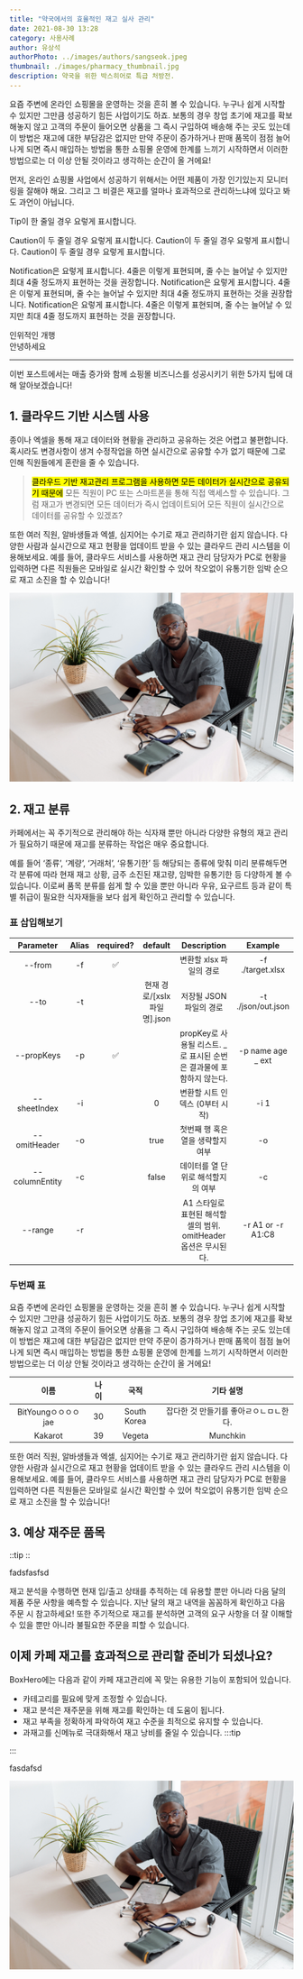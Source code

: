 ```yaml
---
title: "약국에서의 효율적인 재고 실사 관리"
date: 2021-08-30 13:28
category: 사용사례
author: 유상석
authorPhoto: ../images/authors/sangseok.jpeg
thumbnail: ./images/pharmacy_thumbnail.jpg
description: 약국을 위한 박스히어로 특급 처방전.
---
```


요즘 주변에 온라인 쇼핑몰을 운영하는 것을 흔히 볼 수 있습니다. 누구나 쉽게 시작할 수 있지만 그만큼 성공하기 힘든 사업이기도 하죠. 보통의 경우 창업 초기에 재고를 확보해놓지 않고 고객의 주문이 들어오면 상품을 그 즉시 구입하여 배송해 주는 곳도 있는데 이 방법은 재고에 대한 부담감은 없지만 만약 주문이 증가하거나 판매 품목이 점점 늘어나게 되면 즉시 매입하는 방법을 통한 쇼핑몰 운영에 한계를 느끼기 시작하면서 이러한 방법으로는 더 이상 안될 것이라고 생각하는 순간이 올 거에요!

먼저, 온라인 쇼핑몰 사업에서 성공하기 위해서는 어떤 제품이 가장 인기있는지 모니터링을 잘해야 해요. 그리고 그 비결은 재고를 얼마나 효과적으로 관리하느냐에 있다고 봐도 과언이 아닙니다.

<tip-box>Tip이 한 줄일 경우 요렇게 표시합니다.</tip-box>

<caution-box>Caution이 두 줄일 경우 요렇게 표시합니다. Caution이 두 줄일 경우 요렇게 표시합니다. Caution이 두 줄일 경우 요렇게 표시합니다.</caution-box>

<notice-box>Notification은 요렇게 표시합니다. 4줄은 이렇게 표현되며, 줄 수는 늘어날 수 있지만 최대 4줄 정도까지 표현하는 것을 권장합니다. Notification은 요렇게 표시합니다. 4줄은 이렇게 표현되며, 줄 수는 늘어날 수 있지만 최대 4줄 정도까지 표현하는 것을 권장합니다. Notification은 요렇게 표시합니다. 4줄은 이렇게 표현되며, 줄 수는 늘어날 수 있지만 최대 4줄 정도까지 표현하는 것을 권장합니다.</notice-box>

<tip-box>인위적인 개행<br/>안녕하세요</tip-box>

---

이번 포스트에서는 매출 증가와 함께 쇼핑몰 비즈니스를 성공시키기 위한 5가지 팁에 대해 알아보겠습니다!

## 1. 클라우드 기반 시스템 사용

종이나 엑셀을 통해 재고 데이터와 현황을 관리하고 공유하는 것은 어렵고 불편합니다. 혹시라도 변경사항이 생겨 수정작업을 하면 실시간으로 공유할 수가 없기 때문에 그로 인해 직원들에게 혼란을 줄 수 있습니다.

> <mark>클라우드 기반 재고관리 프로그램을 사용하면 모든 데이터가 실시간으로 공유되기 때문에</mark> 모든 직원이 PC 또는 스마트폰을 통해 직접 액세스할 수 있습니다. 그럼 재고가 변경되면 모든 데이터가 즉시 업데이트되어 모든 직원이 실시간으로 데이터를 공유할 수 있겠죠?

또한 여러 직원, 알바생들과 엑셀, 심지어는 수기로 재고 관리하기란 쉽지 않습니다. 다양한 사람과 실시간으로 재고 현황을 업데이트 받을 수 있는 클라우드 관리 시스템을 이용해보세요. 예를 들어, 클라우드 서비스를 사용하면 재고 관리 담당자가 PC로 현황을 입력하면 다른 직원들은 모바일로 실시간 확인할 수 있어 착오없이 유통기한 임박 순으로 재고 소진을 할 수 있습니다!

![박스히어로는 재고관리를 쉽고 간편하게 할 수 있게 도와주는 서비스 입니다.](./images/doctor.jpg)

## 2. 재고 분류

카페에서는 꼭 주기적으로 관리해야 하는 식자재 뿐만 아니라 다양한 유형의 재고 관리가 필요하기 때문에 재고를 분류하는 작업은 매우 중요합니다.

예를 들어 ‘종류’, ‘계량’, ‘거래처’, ‘유통기한’ 등 해당되는 종류에 맞춰 미리 분류해두면 각 분류에 따라 현재 재고 상황, 금주 소진된 재고량, 임박한 유통기한 등 다양하게 볼 수 있습니다. 이로써 품목 분류를 쉽게 할 수 있을 뿐만 아니라 우유, 요구르트 등과 같이 특별 취급이 필요한 식자재들을 보다 쉽게 확인하고 관리할 수 있습니다.

### 표 삽입해보기

|   Parameter    | Alias | required? |           default           |                              Description                              |      Example       |
| :------------: | :---: | :-------: | :-------------------------: | :-------------------------------------------------------------------: | :----------------: |
|     --from     |  -f   |    ✅     |                             |                        변환할 xlsx 파일의 경로                        |  -f ./target.xlsx  |
|      --to      |  -t   |           | 현재 경로/[xslx파일명].json |                        저장될 JSON 파일의 경로                        | -t ./json/out.json |
|   --propKeys   |  -p   |    ✅     |                             | propKey로 사용될 리스트. \_로 표시된 순번은 결과물에 포함하지 않는다. | -p name age \_ ext |
|  --sheetIndex  |  -i   |           |              0              |                    변환할 시트 인덱스 (0부터 시작)                    |        -i 1        |
|  --omitHeader  |  -o   |           |            true             |                   첫번째 행 혹은 열을 생략할지 여부                   |         -o         |
| --columnEntity |  -c   |           |            false            |                  데이터를 열 단위로 해석할지의 여부                   |         -c         |
|    --range     |  -r   |           |                             |   A1 스타일로 표현된 해석할 셀의 범위. omitHeader 옵션은 무시된다.    | -r A1 or -r A1:C8  |

### 두번째 표

요즘 주변에 온라인 쇼핑몰을 운영하는 것을 흔히 볼 수 있습니다. 누구나 쉽게 시작할 수 있지만 그만큼 성공하기 힘든 사업이기도 하죠. 보통의 경우 창업 초기에 재고를 확보해놓지 않고 고객의 주문이 들어오면 상품을 그 즉시 구입하여 배송해 주는 곳도 있는데 이 방법은 재고에 대한 부담감은 없지만 만약 주문이 증가하거나 판매 품목이 점점 늘어나게 되면 즉시 매입하는 방법을 통한 쇼핑몰 운영에 한계를 느끼기 시작하면서 이러한 방법으로는 더 이상 안될 것이라고 생각하는 순간이 올 거에요!

|        이름         | 나이 |    국적     |               기타 설명                |
| :-----------------: | :--: | :---------: | :------------------------------------: |
| BitYoungㅇㅇㅇㅇjae |  30  | South Korea | 잡다한 것 만들기를 좋아ㄹㅇㄴㅁㄴ한다. |
|       Kakarot       |  39  |   Vegeta    |                Munchkin                |

또한 여러 직원, 알바생들과 엑셀, 심지어는 수기로 재고 관리하기란 쉽지 않습니다. 다양한 사람과 실시간으로 재고 현황을 업데이트 받을 수 있는 클라우드 관리 시스템을 이용해보세요. 예를 들어, 클라우드 서비스를 사용하면 재고 관리 담당자가 PC로 현황을 입력하면 다른 직원들은 모바일로 실시간 확인할 수 있어 착오없이 유통기한 임박 순으로 재고 소진을 할 수 있습니다!

## 3. 예상 재주문 품목

::tip
::

<div class="tip">
fadsfasfsd
</div>

재고 분석을 수행하면 현재 입/출고 상태를 추적하는 데 유용할 뿐만 아니라 다음 달의 제품 주문 사항을 예측할 수 있습니다. 지난 달의 재고 내역을 꼼꼼하게 확인하고 다음 주문 시 참고하세요! 또한 주기적으로 재고를 분석하면 고객의 요구 사항을 더 잘 이해할 수 있을 뿐만 아니라 불필요한 주문을 피할 수 있습니다.

## 이제 카페 재고를 효과적으로 관리할 준비가 되셨나요?

BoxHero에는 다음과 같이 카페 재고관리에 꼭 맞는 유용한 기능이 포함되어 있습니다.

- 카테고리를 필요에 맞게 조정할 수 있습니다.
- 재고 분석은 재주문을 위해 재고를 확인하는 데 도움이 됩니다.
- 재고 부족을 정확하게 파악하여 재고 수준을 최적으로 유지할 수 있습니다.
- 과재고를 신메뉴로 극대화해서 재고 낭비를 줄일 수 있습니다.
  :::tip

:::

<div class="tip">fasdafsd</div>

![](./images/doctor.jpg)
